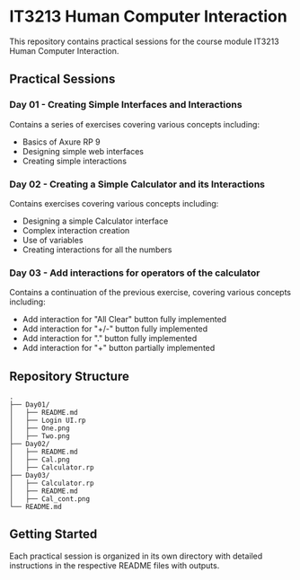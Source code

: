 # IT3213 Human Computer Interaction

This repository contains practical sessions for the course module IT3213 Human Computer Interaction.

## Practical Sessions

### Day 01 - Creating Simple Interfaces and Interactions
Contains a series of exercises covering various concepts including:
- Basics of Axure RP 9
- Designing simple web interfaces
- Creating simple interactions

### Day 02 - Creating a Simple Calculator and its Interactions
Contains exercises covering various concepts including:
- Designing a simple Calculator interface
- Complex interaction creation
- Use of variables
- Creating interactions for all the numbers

### Day 03 - Add interactions for operators of the calculator
Contains a continuation of the previous exercise, covering various concepts including:
- Add interaction for "All Clear" button fully implemented
- Add interaction for "+/-" button fully implemented
- Add interaction for "." button fully implemented
- Add interaction for "+" button partially implemented

## Repository Structure
```
.
├── Day01/
│   ├── README.md
│   ├── Login UI.rp
│   ├── One.png
│   ├── Two.png
├── Day02/
│   ├── README.md
│   ├── Cal.png
│   ├── Calculator.rp
├── Day03/
│   ├── Calculator.rp
│   ├── README.md
│   ├── Cal_cont.png
└── README.md
```

## Getting Started
Each practical session is organized in its own directory with detailed instructions in the respective README files with outputs.
```
